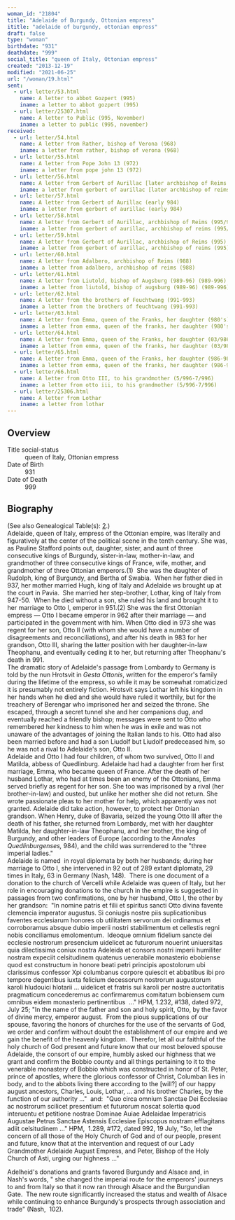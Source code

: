```yaml
---
woman_id: "21804"
title: "Adelaide of Burgundy, Ottonian empress"
ititle: "adelaide of burgundy, ottonian empress"
draft: false
type: "woman"
birthdate: "931"
deathdate: "999"
social_title: "queen of Italy, Ottonian empress"
created: "2013-12-19"
modified: "2021-06-25"
url: "/woman/19.html"
sent:
  - url: letter/53.html
    name: A letter to abbot Gozpert (995)
    iname: a letter to abbot gozpert (995)
  - url: letter/25307.html
    name: A letter to Public (995, November)
    iname: a letter to public (995, november)
received:
  - url: letter/54.html
    name: A letter from Rather, bishop of Verona (968)
    iname: a letter from rather, bishop of verona (968)
  - url: letter/55.html
    name: A letter from Pope John 13 (972)
    iname: a letter from pope john 13 (972)
  - url: letter/56.html
    name: A letter from Gerbert of Aurillac [later archbishop of Reims and pope Sylvester II] (983)
    iname: a letter from gerbert of aurillac [later archbishop of reims and pope sylvester ii] (983)
  - url: letter/57.html
    name: A letter from Gerbert of Aurillac (early 984)
    iname: a letter from gerbert of aurillac (early 984)
  - url: letter/58.html
    name: A letter from Gerbert of Aurillac, archbishop of Reims (995/996)
    iname: a letter from gerbert of aurillac, archbishop of reims (995/996)
  - url: letter/59.html
    name: A letter from Gerbert of Aurillac, archbishop of Reims (995)
    iname: a letter from gerbert of aurillac, archbishop of reims (995)
  - url: letter/60.html
    name: A letter from Adalbero, archbishop of Reims (988)
    iname: a letter from adalbero, archbishop of reims (988)
  - url: letter/61.html
    name: A letter from Liutold, bishop of Augsburg (989-96) (989-996)
    iname: a letter from liutold, bishop of augsburg (989-96) (989-996)
  - url: letter/62.html
    name: A letter from the brothers of Feuchtwang (991-993)
    iname: a letter from the brothers of feuchtwang (991-993)
  - url: letter/63.html
    name: A letter from Emma, queen of the Franks, her daughter (980's)
    iname: a letter from emma, queen of the franks, her daughter (980's)
  - url: letter/64.html
    name: A letter from Emma, queen of the Franks, her daughter (03/986)
    iname: a letter from emma, queen of the franks, her daughter (03/986)
  - url: letter/65.html
    name: A letter from Emma, queen of the Franks, her daughter (986-987)
    iname: a letter from emma, queen of the franks, her daughter (986-987)
  - url: letter/66.html
    name: A letter from Otto III, to his grandmother (5/996-7/996)
    iname: a letter from otto iii, to his grandmother (5/996-7/996)
  - url: letter/25306.html
    name: A letter from Lothar
    iname: a letter from lothar
---
```

<h2 class="mt-4">Overview</h2><dt>Title social-status</dt><dd>queen of Italy, Ottonian empress</dd><dt>Date of Birth</dt><dd>931</dd><dt>Date of Death</dt><dd>999</dd><h2 class="mt-4">Biography</h2><p>(See also Genealogical Table(s): <a href="https://epistolae.ctl.columbia.edu/content/genealogy-henry#n19">2</a>.)<br>Adelaide, queen of Italy, empress of the Ottonian empire, was literally and figuratively at the center of the political scene in the tenth century. She was, as Pauline Stafford points out, daughter, sister, and aunt of three consecutive kings of Burgundy, sister-in-law, mother-in-law, and grandmother of three consecutive kings of France, wife, mother, and grandmother of three Ottonian emperors.(1)&nbsp; She was the daughter of Rudolph, king of Burgundy, and Bertha of Swabia.&nbsp; When her father died in 937, her mother married Hugh, king of Italy and Adelaide ws brought up at the court in Pavia.&nbsp; She married her step-brother, Lothar, king of Italy from 947-50.&nbsp; When he died without a son, she ruled his land and brought it to her marriage to Otto I, emperor in 951.(2) She was the first Ottonian empress — Otto I became emperor in 962 after their marriage — and participated in the government with him. When Otto died in 973 she was regent for her son, Otto II (with whom she would have a number of&nbsp; disagreements and reconciliations), and after his death in 983 for her grandson, Otto III, sharing the latter position with her daughter-in-law Theophanu, and eventually ceding it to her, but returning after Theophanu's death in 991. <br>The dramatic story of Adelaide's passage from Lombardy to Germany is told by the nun Hrotsvit in <em>Gesta Ottonis</em>, written for the emperor's family during the lifetime of the empress, so while it may be somewhat romaticized it is presumably not entirely fiction. Hrotsvit says Lothar left his kingdom in her hands when he died and she would have ruled it worthily, but for the treachery of Berengar who imprisoned her and seized the throne. She escaped, through a secret tunnel she and her companions dug, and eventually reached a friendly bishop; messages were sent to Otto who remembered her kindness to him when he was in exile and was not unaware of the advantages of joining the Italian lands to his. Otto had also been married before and had a son Liudolf but Liudolf predeceased him, so he was not a rival to Adelaide's son, Otto II. <br>Adelaide and Otto I had four children, of whom two survived, Otto II and Matilda, abbess of Quedlinburg. Adelaide had had a daughter from her first marriage, Emma, who became queen of France. After the death of her husband Lothar, who had at times been an enemy of the Ottonians, Emma served briefly as regent for her son. She too was imprisoned by a rival (her brother-in-law) and ousted, but unlike her mother she did not return. She wrote passionate pleas to her mother for help, which apparently was not granted. Adelaide did take action, however, to protect her Ottonian grandson. When Henry, duke of Bavaria, seized the young Otto III after the death of his father, she returned from Lombardy, met with her daughter Matilda, her daughter-in-law Theophanu, and her brother, the king of Burgundy, and other leaders of Europe (according to the<em> Annales Quedlinburgenses,</em> 984), and the child was surrendered to the "three imperial ladies."<br>Adelaide is named&nbsp; in royal diplomata by both her husbands; during her marriage to Otto I, she intervened in 92 out of 289 extant diplomata, 29 times in Italy, 63 in Germany (Nash, 148).&nbsp;&nbsp;There is one document of a donation to the church of Vercelli while Adelaide was queen of Italy, but her role in encouraging donations to the church in the empire is suggested in passages from two confirmations, one by her husband, Otto I, the other by her grandson: &nbsp;"In nomine patris et filii et spiritus sancti Otto divina favente clemencia imperator augustus. Si coniugis nostre piis suplicationibus faventes ecclesiarum honores ob utilitatem servorum dei ordinamus et corroboramus absque dubio imperii nostri stabilimentum et cellestis regni nobis conciliamus emolomentum.&nbsp; Ideoque omnium fidelium sancte dei ecclesie nostrorum presencium uidelicet ac futurorum nouerint uniuersitas quia dilectissima coniux nostra Adeleida et consors nostri imperii humiliter nostram expeciit celsitudinem quatenus uenerabile monasterio ebobiense quod est constructum in honore beati petri principis apostolorum ubi clarissimus confessor Xpi columbanus corpore quiescit et abbatibus ibi pro tempore degentibus iuxta felicium decessorum nostrorum augustorum karoli hludouici hlotarii ... uidelicet et fratris sui karoli per nostre auctoritatis pragmaticum concederemus ac confirmaremus comitatum bobiensem cum omnibus eidem monasterio pertinentibus &nbsp;..." HPM,&nbsp;1.232, #138, dated 972, July 25; "In the name of the father and son and holy spirit, Otto, by the favor of divine mercy, emperor august.&nbsp; From the pious supplications of our spouse, favoring the honors of churches for the use of the servants of God, we order and confirm without doubt the establishment of our empire and we gain the benefit of the heavenly kingdom.&nbsp; Therefor, let all our faithful of the holy church of God present and future know that our most beloved spouse Adelaide, the consort of our empire, humbly asked our highness that we grant and confirm the Bobbio county and all things pertaining to it to the venerable monastery of Bobbio which was constructed in honor of St. Peter, prince of apostles, where the glorious confessor of Christ, Columban lies in body, and to the abbots living there according to the [will?] of our happy august ancestors, Charles, Louis, Lothar, ... and his brother Charles, by the function of our authority ..." &nbsp;and: &nbsp;"Quo circa omnium Sanctae Dei Ecclesiae ac nostrorum scilicet presentium et futurorum noscat solertia quod interuentu et petitione nostrae Dominae Auiae Adelaidae Imperatricis Augustae Petrus Sanctae Astensis Ecclesiae Episcopus nostram efflagitans adiit celsitudinem ..." HPM, &nbsp;1.289, #172, dated 992, 19 July, "So, let the concern of all those of the Holy Church of God and of our people, present and future, know that at the intervention and request of our Lady Grandmother Adelaide August Empress, and Peter, Bishop of the Holy Church of Asti, urging our highness ..."</p><p>Adelheid's donations and grants favored Burgundy and Alsace and, in Nash's words, " she changed the imperial route for the emperors' journeys to and from Italy so that it now ran through Alsace and the Burgundian Gate.&nbsp; The new route significantly increased the status and wealth of Alsace while continuing to enhance Burgundy's prospects through association and trade" (Nash,&nbsp;&nbsp;102).<br><br></p><p></p>